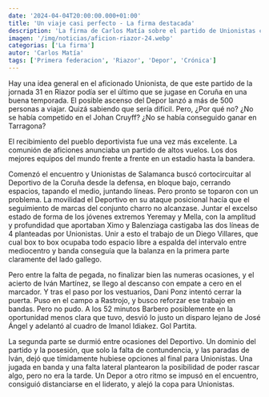 ```yaml
---
date: '2024-04-04T20:00:00.000+01:00'
title: 'Un viaje casi perfecto - La firma destacada'
description: 'La firma de Carlos Matía sobre el partido de Unionistas contra RC Deportivo. Primera federación grupo 1, jornada 31'
imagen: '/img/noticias/aficion-riazor-24.webp'
categorias: ['La firma']
autor: 'Carlos Matía'
tags: ['Primera federacion', 'Riazor', 'Depor', 'Crónica']
---
```


Hay una idea general en el aficionado Unionista, de que este partido de la jornada 31 en Riazor podía ser el último que se jugase en Coruña en una buena temporada. El posible ascenso del Depor lanzó a más de 500 personas a viajar. Quizá sabiendo que sería difícil. Pero, ¿Por qué no? ¿No se había competido en el Johan Cruyff? ¿No se había conseguido ganar en Tarragona?

El recibimiento del pueblo deportivista fue una vez más excelente. La comunión de aficiones anunciaba un partido de altos vuelos. Los dos mejores equipos del mundo frente a frente en un estadio hasta la bandera.

Comenzó el encuentro y Unionistas de Salamanca buscó cortocircuitar al Deportivo de la Coruña desde la defensa, en bloque bajo, cerrando espacios, tapando el medio, juntando líneas. Pero pronto se toparon con un problema. La movilidad el Deportivo en su ataque posicional hacía que el seguimiento de marcas del conjunto charro no alcanzase. Juntar el excelso estado de forma de los jóvenes extremos Yeremay y Mella, con la amplitud y profundidad que aportaban Ximo y Balenziaga castigaba las dos líneas de 4 planteadas por Unionistas. Unir a esto el trabajo de un Diego Villares, que cual box to box ocupaba todo espacio libre a espalda del intervalo entre mediocentro y banda conseguía que la balanza en la primera parte claramente del lado gallego.

Pero entre la falta de pegada, no finalizar bien las numeras ocasiones, y el acierto de Iván Martínez, se llego al descanso con empate a cero en el marcador. Y tras el paso por los vestuarios, Dani Ponz intentó cerrar la puerta. Puso en el campo a Rastrojo, y busco reforzar ese trabajo en bandas. Pero no pudo. A los 52 minutos Barbero posiblemente en la oportunidad menos clara que tuvo, desvió lo justo un disparo lejano de José Ángel y adelantó al cuadro de Imanol Idiakez. Gol Partita.

La segunda parte se durmió entre ocasiones del Deportivo. Un dominio del partido y la posesión, que solo la falta de contundencia, y las paradas de Iván, dejó que tímidamente hubiese opciones al final para Unionistas. Una jugada en banda y una falta lateral plantearon la posibilidad de poder rascar algo, pero no era la tarde. Un Depor a otro ritmo se impusó en el encuentro, consiguió distanciarse en el liderato, y alejó la copa para Unionistas.
